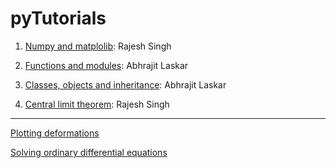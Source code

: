 # pyTutorials

1. [Numpy and matplolib](http://nbviewer.ipython.org/gist/rajeshrinet/a1dd02f1920974b830ab): Rajesh Singh

2. [Functions and modules](http://nbviewer.ipython.org/gist/jitAbhra/8594055): Abhrajit Laskar

3. [Classes, objects and inheritance](http://nbviewer.ipython.org/gist/jitAbhra/8682833): Abhrajit Laskar 

4. [Central limit theorem](http://nbviewer.ipython.org/gist/rajeshrinet/9af6e5e06aa4ce519ff1): Rajesh Singh

---



[Plotting deformations](http://nbviewer.ipython.org/gist/rajeshrinet/8351652)


[Solving ordinary differential equations](http://nbviewer.ipython.org/gist/rajeshrinet/bde976cd3e1f4a238cfa)

